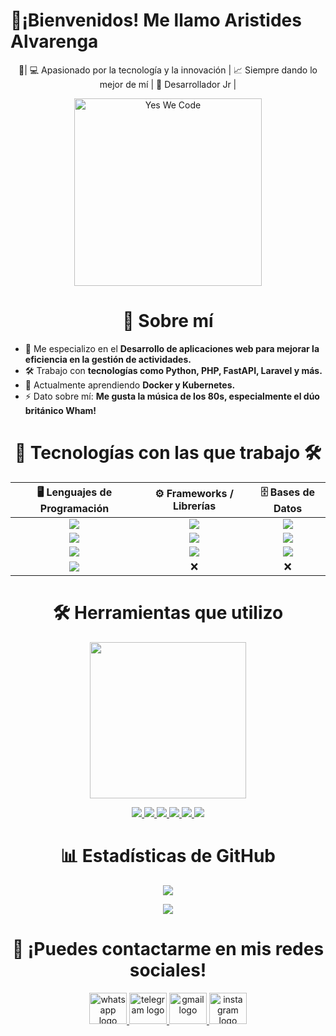 # 👋¡Bienvenidos! Me llamo Aristides Alvarenga 


<div align="center">
🔹| 💻 Apasionado por la tecnología y la innovación | 📈 Siempre dando lo mejor de mí | 👶 Desarrollador Jr |
</div>
<p align="center">
  <img src="https://octodex.github.com/images/topguntocat.png" alt="Yes We Code" width="300">
</p>

<div align="center">
  <h1>📌 Sobre mí <span role="img" aria-label="suspect"></span></h1>
</div>

- 🎯 Me especializo en el **Desarrollo de aplicaciones web para mejorar la eficiencia en la gestión de actividades.**  
- 🛠 Trabajo con **tecnologías como Python, PHP, FastAPI, Laravel y más.**  
- 🌱 Actualmente aprendiendo **Docker y Kubernetes.**  
- ⚡ Dato sobre mí: **Me gusta la música de los 80s, especialmente el dúo británico Wham!**  

<div align="center">
  <h1>🚀 Tecnologías con las que trabajo 🛠️</h1>
</div>

<div align="center">
<table>
  <thead>
    <tr>
      <th>🖥️ Lenguajes de Programación</th>
      <th>⚙️ Frameworks / Librerías</th>
      <th>🗄️ Bases de Datos</th>
    </tr>
  </thead>
  <tbody>
    <tr>
      <td align="center">
        <a href="https://www.python.org/" target="_blank">
          <img src="https://img.shields.io/badge/-Python-3776AB?style=for-the-badge&logo=python&logoColor=white">
        </a>
      </td>
      <td align="center">
        <a href="https://getbootstrap.com/" target="_blank">
          <img src="https://img.shields.io/badge/Bootstrap%205-7952B3?style=for-the-badge&logo=bootstrap&logoColor=white">
        </a>
      </td>
      <td align="center">
        <a href="https://www.mysql.com/" target="_blank">
          <img src="https://img.shields.io/badge/MySQL-4479A1?style=for-the-badge&logo=mysql&logoColor=white">
        </a>
      </td>
    </tr>
    <tr>
      <td align="center">
        <a href="https://www.php.net/" target="_blank">
          <img src="https://img.shields.io/badge/PHP-777BB4?style=for-the-badge&logo=php&logoColor=white">
        </a>
      </td>
      <td align="center">
        <a href="https://laravel.com/" target="_blank">
          <img src="https://img.shields.io/badge/Laravel-FF2D20?style=for-the-badge&logo=laravel&logoColor=white">
        </a>
      </td>
      <td align="center">
        <a href="https://www.mongodb.com/" target="_blank">
          <img src="https://img.shields.io/badge/MongoDB-47A248?style=for-the-badge&logo=mongodb&logoColor=white">
        </a>
      </td>
    </tr>
    <tr>
      <td align="center">
        <a href="https://learn.microsoft.com/en-us/dotnet/csharp/" target="_blank">
          <img src="https://img.shields.io/badge/-C%23-d121cb?style=for-the-badge&logo=c-sharp&logoColor=white">
        </a>
      </td>
      <td align="center">
        <a href="https://fastapi.tiangolo.com/" target="_blank">
          <img src="https://img.shields.io/badge/FastAPI-009688?style=for-the-badge&logo=fastapi&logoColor=white">
        </a>
      </td>
      <td align="center">
        <a href="https://mariadb.org/" target="_blank">
          <img src="https://img.shields.io/badge/MariaDB-003545?style=for-the-badge&logo=mariadb&logoColor=white">
        </a>
      </td>
    </tr>
    <tr>
      <td align="center">
        <a href="https://godotengine.org/" target="_blank">
          <img src="https://img.shields.io/badge/-GDScript-478CBF?style=for-the-badge&logo=godotengine&logoColor=white">
        </a>
      </td>
      <td align="center">❌</td>
      <td align="center">❌</td>
    </tr>
  </tbody>
</table>
</div>

<div align="center">
  <h1>🛠 Herramientas que utilizo</h1>
  <img src="https://media.giphy.com/media/QTfX9Ejfra3ZmNxh6B/giphy.gif" width="250">
</div>

<p align="center">
  <a href="https://www.linux.org/" title="GNU/Linux">
    <img src="https://img.shields.io/badge/-GNU/Linux-000000?style=for-the-badge&logo=linux&logoColor=white">
  </a>
  <a href="https://dbeaver.io/" title="DBeaver">
    <img src="https://img.shields.io/badge/-DBeaver-382923?style=for-the-badge&logo=dbeaver&logoColor=white">
  </a>
  <a href="https://zed.dev/" title="Zed">
    <img src="https://img.shields.io/badge/-Zed-084CCF?style=for-the-badge&logo=zedindustries&logoColor=white">
  </a>
  <a href="https://www.postman.com/" title="Postman">
    <img src="https://img.shields.io/badge/-Postman-FF6C37?style=for-the-badge&logo=postman&logoColor=white">
  </a>
  <a href="https://git-scm.com/" title="Git">
    <img src="https://img.shields.io/badge/-Git-F05032?style=for-the-badge&logo=git&logoColor=white">
  </a>
  <a href="https://warp.dev/" title="Warp">
    <img src="https://img.shields.io/badge/-Warp-01A4FF?style=for-the-badge&logo=warp&logoColor=white">
  </a>
</p>

<div align="center">
  <h1>📊 Estadísticas de GitHub</h1>
</div>  
<p align="center"> <img src="https://github-readme-stats.vercel.app/api?username=Aristides128&show_icons=true&theme=tokyonight&hide_border=true&bg_color=0d1117&title_color=ff79c6&icon_color=79dafa&text_color=c9d1d9"> </p>
<p align="center"> <img src="https://github-profile-trophy.vercel.app/?username=Aristides128&theme=tokyonight&no-frame=true&margin-w=6"> </p>

<div align="center">
  <h1>💬 ¡Puedes contactarme en mis redes sociales!</h1>
  
  <a href="https://wa.me/qr/IHTX7ED6LVUMA1" target="_blank">
    <img src="https://raw.githubusercontent.com/maurodesouza/profile-readme-generator/master/src/assets/icons/social/whatsapp/default.svg" width="60" height="50" alt="whatsapp logo" />
  </a>
  <a href="https://t.me/lvrenga1" target="_blank">
    <img src="https://raw.githubusercontent.com/maurodesouza/profile-readme-generator/master/src/assets/icons/social/telegram/default.svg" width="60" height="50" alt="telegram logo" />
  </a>
  <a href="mailto:aristidessibirian7@gmail.com" target="_blank">
    <img src="https://raw.githubusercontent.com/maurodesouza/profile-readme-generator/master/src/assets/icons/social/gmail/default.svg" width="60" height="50" alt="gmail logo" />
  </a>
  <a href="https://www.instagram.com/tu_usuario" target="_blank">
    <img src="https://raw.githubusercontent.com/maurodesouza/profile-readme-generator/master/src/assets/icons/social/instagram/default.svg" width="60" height="50" alt="instagram logo" />
  </a>
</div>
